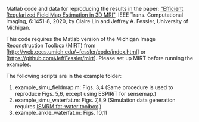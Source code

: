 Matlab code and data for reproducing the results in the paper:
["Efficient Regularized Field Map Estimation in 3D MRI"](http://doi.org/10.1109/TCI.2020.3031082),
IEEE Trans. Computational Imaging</em>, 6:1451-8, 2020,
by Claire Lin and Jeffrey A. Fessler, University of Michigan.

This code requires the Matlab version of the Michigan Image Reconstruction Toolbox (MIRT)
from [http://web.eecs.umich.edu/~fessler/code/index.html]
or [https://github.com/JeffFessler/mirt].
Please set up MIRT before running the examples.

The following scripts are in the example folder:
1. example_simu_fieldmap.m: Figs. 3,4 
(Same procedure is used to reproduce Figs. 5,6, except using ESPIRiT for sensemap.)
2. example_simu_waterfat.m: Figs. 7,8,9
(Simulation data generation requires 
[ISMRM fat-water toolbox](https://www.ismrm.org/workshops/FatWater12/data.htm).)
3. example_ankle_waterfat.m: Figs. 10,11
